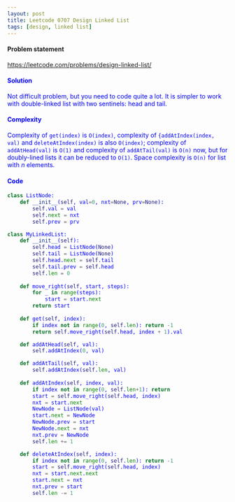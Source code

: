 ```yaml
---
layout: post
title: Leetcode 0707 Design Linked List
tags: [design, linked list]
---
```


#### Problem statement

<a href="https://leetcode.com/problems/design-linked-list/"> <font color = blue>https://leetcode.com/problems/design-linked-list/

#### Solution
Not difficult problem, but you need to code quite a lot. It is simpler to work with double-linked list with two sentinels: head and tail.

#### Complexity
Complexity of `get(index)` is `O(index)`, complexity of `{addAtIndex(index, val)` and `deleteAtIndex(index)` is also `O(index)`; complexity of `addAtHead(val)` is `O(1)` and complexity of `addAtTail(val)` is `O(n)` now, but for doubly-lined lists it can be reduced to `O(1)`. Space complexity is `O(n)` for list with $n$ elements.

#### Code
```python
class ListNode:
    def __init__(self, val=0, nxt=None, prv=None):
        self.val = val
        self.next = nxt
        self.prev = prv

class MyLinkedList:
    def __init__(self):
        self.head = ListNode(None)
        self.tail = ListNode(None)
        self.head.next = self.tail
        self.tail.prev = self.head
        self.len = 0
        
    def move_right(self, start, steps):
        for _ in range(steps):
            start = start.next
        return start
        
    def get(self, index):
        if index not in range(0, self.len): return -1
        return self.move_right(self.head, index + 1).val

    def addAtHead(self, val):
        self.addAtIndex(0, val)

    def addAtTail(self, val):
        self.addAtIndex(self.len, val)
        
    def addAtIndex(self, index, val):
        if index not in range(0, self.len+1): return
        start = self.move_right(self.head, index)
        nxt = start.next
        NewNode = ListNode(val)
        start.next = NewNode
        NewNode.prev = start
        NewNode.next = nxt
        nxt.prev = NewNode
        self.len += 1

    def deleteAtIndex(self, index):
        if index not in range(0, self.len): return -1
        start = self.move_right(self.head, index)
        nxt = start.next.next
        start.next = nxt
        nxt.prev = start
        self.len -= 1
```

